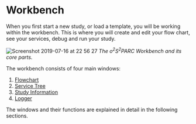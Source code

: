 # Workbench

When you first start a new study, or load a template, you will be working within the workbench. This is where you will create and edit your flow chart, see your services, debug and run your study.

![Screenshot 2019-07-16 at 22 56 27](https://user-images.githubusercontent.com/32800795/61329263-2fbdda00-a81d-11e9-85e6-e93919225417.png)
*The o<sup>2</sup>S<sup>2</sup>PARC Workbench and its core parts.*

The workbench consists of four main windows:

1. [Flowchart](/docs/platform_introduction/workbench/flowchart.md)
2. [Service Tree](/docs/platform_introduction/workbench/service_tree.md)
3. [Study Information](/docs/platform_introduction/workbench/study_information.md)
4. [Logger](/docs/platform_introduction/workbench/logger.md)

The windows and their functions are explained in detail in the following sections.